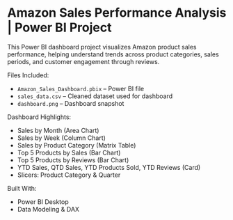 # Amazon Sales Performance Analysis | Power BI Project
This Power BI dashboard project visualizes Amazon product sales performance, helping understand trends across product categories, sales periods, and customer engagement through reviews.

Files Included:

* `Amazon_Sales_Dashboard.pbix` – Power BI file
* `sales_data.csv` – Cleaned dataset used for dashboard
* `dashboard.png` – Dashboard snapshot

Dashboard Highlights:

* Sales by Month (Area Chart)
* Sales by Week (Column Chart)
* Sales by Product Category (Matrix Table)
* Top 5 Products by Sales (Bar Chart)
* Top 5 Products by Reviews (Bar Chart)
* YTD Sales, QTD Sales, YTD Products Sold, YTD Reviews (Card)
* Slicers: Product Category & Quarter

Built With:

* Power BI Desktop
* Data Modeling & DAX

